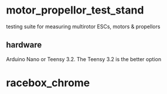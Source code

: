 # motor_propellor_test_stand

testing suite for measuring multirotor ESCs, motors & propellors

## hardware

Arduino Nano or Teensy 3.2. The Teensy 3.2 is the better option
# racebox_chrome
